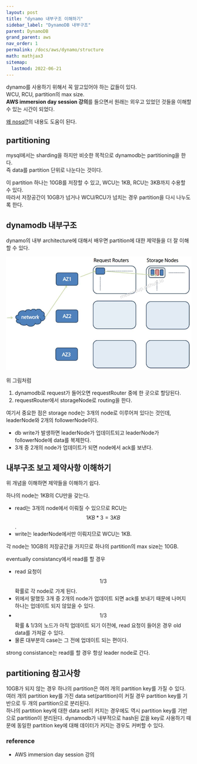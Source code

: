```yaml
---
layout: post
title: "dynamo 내부구조 이해하기"
sidebar_label: "DynamoDB 내부구조"
parent: DynamoDB
grand_parent: aws
nav_order: 1
permalink: /docs/aws/dynamo/structure
math: mathjax3
sitemap:
  lastmod: 2022-06-21
---
```


dynamo를 사용하기 위해서 꼭 알고있어야 하는 값들이 있다.  
WCU, RCU, partition의 max size.  
**AWS immersion day session 강의**를 들으면서 원래는 외우고 있었던 것들을 이해할 수 있는 시간이 되었다.

[왜 nosql?](/docs/33.database/2022-06-15-why-use-nosql.md)의 내용도 도움이 된다.


## partitioning

mysql에서는 sharding을 하지만 비슷한 목적으로 dynamodb는 partitioning을 한다.  
즉 data를 partition 단위로 나눈다는 것이다.  

이 partition 하나는 10GB를 저장할 수 있고, WCU는 1KB, RCU는 3KB까지 수용할 수 있다.  
따라서 저장공간이 10GB가 넘거나 WCU/RCU가 넘치는 경우 partition을 다시 나누도록 한다.


## dynamodb 내부구조

dynamo의 내부 architecture에 대해서 배우면 partition에 대한 제약들을 더 잘 이해할 수 있다.  

![dynamo architecture](/images/post/aws/dynamodb/dynamo-architecture.JPG)

위 그림처럼   
1. dynamodb로 request가 들어오면 requestRouter 중에 한 곳으로 할당된다. 
2. requestRouter에서 storageNode로 routing을 한다.

여기서 중요한 점은 storage node는 3개의 node로 이루어져 있다는 것인데, leaderNode와 2개의 followerNode이다.

- db write가 발생하면 leaderNode가 업데이트되고 leaderNode가 followerNode에 data를 복제한다.
- 3개 중 2개의 node가 업데이트가 되면 node에서 ack를 보낸다.


## 내부구조 보고 제약사항 이해하기

위 개념을 이해하면 제약들을 이해하기 쉽다.

하나의 node는 1KB의 CU만을 갖는다.
- read는 3개의 node에서 이뤄질 수 있으므로 RCU는 $$ 1KB * 3 = 3KB$$.
- write는 leaderNode에서만 이뤄지므로 WCU는 1KB.

각 node는 10GB의 저장공간을 가지므로 하나의 partition의 max size는 10GB.

eventually consistancy에서 read를 할 경우
- read 요청이 $$ 1/3 $$ 확률로 각 node로 가게 된다.
- 위에서 말했듯 3개 중 2개의 node가 업데이트 되면 ack를 보내기 때문에 나머지 하나는 업데이트 되지 않았을 수 있다.
-  $$ 1/3 $$ 확률 & 1/3의 노드가 아직 업데이트 되기 이전에, read 요청이 들어온 경우 old data를 가져갈 수 있다.
-  물론 대부분의 case는 그 전에 업데이트 되는 편이다.

strong consistance는 read를 할 경우 항상 leader node로 간다.


## partitioning 참고사항

10GB가 되지 않는 경우 하나의 partition은 여러 개의 partition key를 가질 수 있다.  
여러 개의 partition key를 가진 data set(partition)이 커질 경우 partition key를 기반으로 두 개의 partition으로 분리된다.  
하나의 partition key에 대한 data set이 커지는 경우에도 역시 partition key를 기반으로 partition이 분리된다. dynamodb가 내부적으로 hash된 값을 key로 사용하기 때문에 동일한 partition key에 대해 데이터가 커지는 경우도 커버할 수 있다.  


### reference

- AWS immersion day session 강의